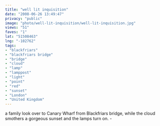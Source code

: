 ```yaml
---
title: "well lit inquisition"
date: "2008-06-26 13:49:47"
privacy: "public"
image: "photo/well-lit-inquisition/well-lit-inquisition.jpg"
views: "51"
faves: "1"
lat: "51508463"
lng: "-102762"
tags:
- "blackfriars"
- "blackfriars bridge"
- "bridge"
- "cloud"
- "lamp"
- "lamppost"
- "light"
- "point"
- "red"
- "sunset"
- "London"
- "United Kingdom"
---
```

a family look over to Canary Wharf from Blackfriars bridge, while the cloud smothers a gorgeous sunset and the lamps turn on. - <a href="/photos/2008/06/26/well-lit-inquisition"></a>
